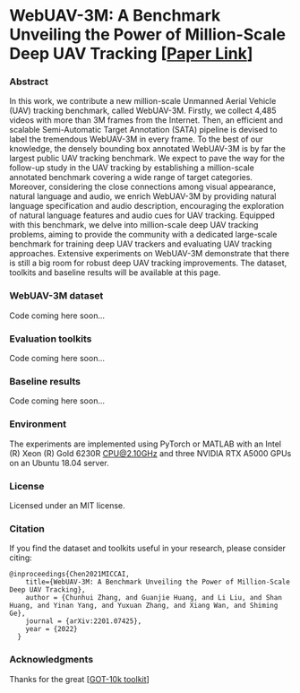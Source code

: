 # WebUAV-3M: A Benchmark Unveiling the Power of Million-Scale Deep UAV Tracking [[Paper Link](https://arxiv.org/abs/2201.07425)]
### Abstract

In this work, we contribute a new million-scale Unmanned Aerial Vehicle (UAV) tracking benchmark, called WebUAV-3M. Firstly, we collect 4,485 videos with more than 3M frames from the Internet. Then, an efficient and scalable Semi-Automatic Target Annotation (SATA) pipeline is devised to label the tremendous WebUAV-3M in every frame. To the best of our knowledge, the densely bounding box annotated WebUAV-3M is by far the largest public UAV tracking benchmark. We expect to pave the way for the follow-up study in the UAV tracking by establishing a million-scale annotated benchmark covering a wide range of target categories. Moreover, considering the close connections among visual appearance, natural language and audio, we enrich WebUAV-3M by providing natural language specification and audio description, encouraging the exploration of natural language features and audio cues for UAV tracking. Equipped with this benchmark, we delve into million-scale deep UAV tracking problems, aiming to provide the community with a dedicated large-scale benchmark for training deep UAV trackers and evaluating UAV tracking approaches. Extensive experiments on WebUAV-3M demonstrate that there is still a big room for robust deep UAV tracking improvements. The dataset, toolkits and baseline results will be available at this page.


### WebUAV-3M dataset

Code coming here soon...

### Evaluation toolkits

Code coming here soon...

### Baseline results

Code coming here soon...


### Environment

The experiments are implemented using PyTorch or MATLAB with an Intel (R) Xeon (R) Gold 6230R CPU@2.10GHz and three NVIDIA RTX A5000 GPUs on an Ubuntu 18.04 server.


### License

Licensed under an MIT license.


### Citation

If you find the dataset and toolkits useful in your research, please consider citing:

    @inproceedings{Chen2021MICCAI,
        title={WebUAV-3M: A Benchmark Unveiling the Power of Million-Scale Deep UAV Tracking},
        author = {Chunhui Zhang, and Guanjie Huang, and Li Liu, and Shan Huang, and Yinan Yang, and Yuxuan Zhang, and Xiang Wan, and Shiming Ge},
        journal = {arXiv:2201.07425},
        year = {2022}
      }


### Acknowledgments
Thanks for the great [[GOT-10k toolkit](https://github.com/got-10k/toolkit)]

